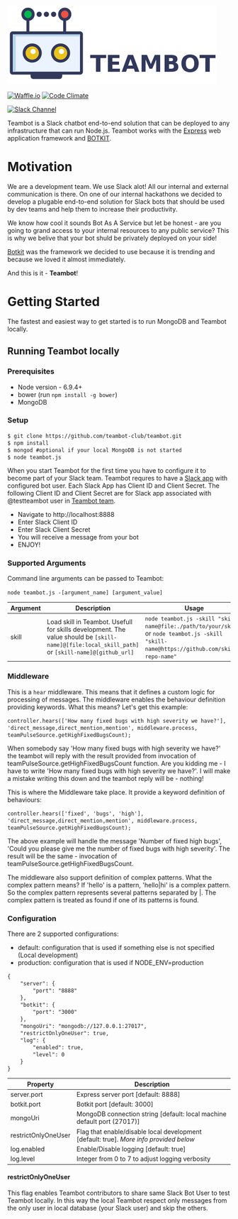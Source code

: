 ![TEAMBOT](portal/img/teambot-banner.png)

[![Waffle.io](https://img.shields.io/badge/project-board-green.svg)](http://waffle.io/teambot-club/teambot)
[![Code Climate](https://codeclimate.com/github/teambot-club/teambot/badges/gpa.svg)](https://codeclimate.com/github/teambot-club/teambot)

[![Slack Channel](https://img.shields.io/badge/slack-channel-blue.svg)](https://teambotclub.slack.com/messages/public)

Teambot is a Slack chatbot end-to-end solution that can be deployed to any infrastructure that can run Node.js. 
Teambot works with the [Express](http://expressjs.com/) web application framework and [BOTKIT](https://www.npmjs.com/package/botkit#advanced-topics).

# Motivation
We are a development team. We use Slack alot! All our internal and external communication is there. On one of our internal hackathons we decided to develop a plugable end-to-end solution for Slack bots that should be used by dev teams and help them to increase their productivity.

We know how cool it sounds Bot As A Service but let be honest - are you going to grand access to your internal resources to any public service? This is why we belive that your bot shuld be privately deployed on your side!

[Botkit](https://www.npmjs.com/package/botkit#advanced-topics) was the framework we decided to use because it is trending and because we loved it almost immediately. 

And this is it - **Teambot**! 

# Getting Started

The fastest and easiest way to get started is to run MongoDB and Teambot locally.

## Running Teambot locally

### Prerequisites

- Node version - 6.9.4+
- bower (run `npm install -g bower`)
- MongoDB

### Setup
 
```
$ git clone https://github.com/teambot-club/teambot.git
$ npm install
$ mongod #optional if your local MongoDB is not started
$ node teambot.js
```

When you start Teambot for the first time you have to configure it to become part of your Slack team. 
Teambot requres to have a [Slack app](https://api.slack.com/slack-apps) with configured bot user.
Each Slack App has Client ID and Client Secret. The following Client ID and Client Secret are for Slack app associated with @testteambot user in [Teambot team](https://teambotclub.slack.com/signup).

- Navigate to http://localhost:8888
- Enter Slack Client ID
- Enter Slack Client Secret
- You will receive a message from your bot 
- ENJOY!

### Supported Arguments

Command line arguments can be passed to Teambot:

`node teambot.js -[argument_name] [argument_value]`

Argument      | Description                                                                                                                                                     | Usage
--------------| -----------                                                                                                                                                     | ------------
skill         | Load skill in Teambot. Usefull for skills development. The value should be `[skill-name]@[file:local_skill_path]` or `[skill-name]@[github_url]`     | `node teambot.js -skill "skill-name@file:./path/to/your/skill"` or `node teambot.js -skill "skill-name@https://github.com/skill-repo-name"`


### Middleware

This is a `hear` middleware. This means that it defines a custom logic for processing of messages.
The middleware enables the behaviour definition providing keywords. What this means?
Let's get this example:

```
controller.hears(['How many fixed bugs with high severity we have?'], 'direct_message,direct_mention,mention', middleware.process, teamPulseSource.getHighFixedBugsCount);
```
When somebody say 'How many fixed bugs with high severity we have?' the teambot will reply with the result provided from invocation of teamPulseSource.getHighFixedBugsCount function. Are you kidding me - I have to write 'How many fixed bugs with high severity we have?'. I will make a mistake writing this down and the teambot reply will be - nothing!

This is where the Middleware take place. It provide a keyword definition of behaviours:
```
controller.hears(['fixed', 'bugs', 'high'], 'direct_message,direct_mention,mention', middleware.process, teamPulseSource.getHighFixedBugsCount);
```
The above example will handle the message 'Number of fixed high bugs', 'Could you please give me the number of fixed bugs with high severity'. The result will be the same - invocation of teamPulseSource.getHighFixedBugsCount.

The middleware also support definition of complex patterns. What the complex pattern means?
If 'hello' is a pattern, 'hello|hi' is a complex pattern. So the complex pattern represents several patterns separated by |. The complex pattern is treated as found if one of its patterns is found. 

### Configuration

There are 2 supported configurations:
- default: configuration that is used if something else is not specified (Local development)
- production: configuration that is used if NODE_ENV=production

```
{
    "server": {
        "port": "8888"
    },
    "botkit": {
        "port": "3000" 
    },
    "mongoUri": "mongodb://127.0.0.1:27017",
    "restrictOnlyOneUser": true,
    "log": {
        "enabled": true,
        "level": 0 
    }
}
```

Property            | Description                                                                                                             
--------------      | -----------                                                                                                             
server.port         | Express server port [default: 8888]
botkit.port         | Botkit port [default: 3000]
mongoUri            | MongoDB connection string [default: local machine default port (27017)]
restrictOnlyOneUser | Flag that enable/disable local development [default: true]. _More info provided below_
log.enabled         | Enable/Disable logging [default: true]
log.level           | Integer from 0 to 7 to adjust logging verbosity

#### restrictOnlyOneUser
This flag enables Teambot contributors to share same Slack Bot User to test Teambot locally. In this way the local Teambot respect only messages from the only user in local database (your Slack user) and skip the others.        

